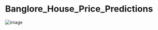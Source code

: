 # Banglore_House_Price_Predictions

![image](https://user-images.githubusercontent.com/80246031/231603576-b568a1bf-dc81-486d-8c2f-1ba5f411fbeb.png)
